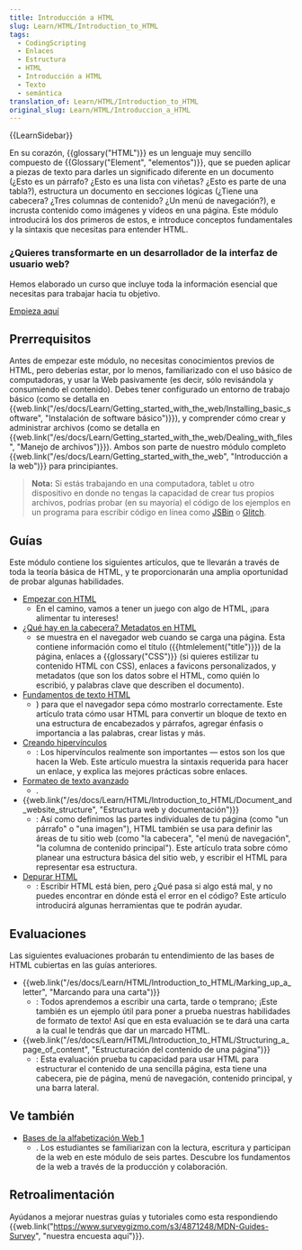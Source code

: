 ```yaml
---
title: Introducción a HTML
slug: Learn/HTML/Introduction_to_HTML
tags:
  - CodingScripting
  - Enlaces
  - Estructura
  - HTML
  - Introducción a HTML
  - Texto
  - semántica
translation_of: Learn/HTML/Introduction_to_HTML
original_slug: Learn/HTML/Introduccion_a_HTML
---
```

{{LearnSidebar}}

En su corazón, {{glossary("HTML")}} es un lenguaje muy sencillo compuesto de {{Glossary("Element", "elementos")}}, que se pueden aplicar a piezas de texto para darles un significado diferente en un documento (¿Esto es un párrafo? ¿Esto es una lista con viñetas? ¿Esto es parte de una tabla?), estructura un documento en secciones lógicas (¿Tiene una cabecera? ¿Tres columnas de contenido? ¿Un menú de navegación?), e incrusta contenido como imágenes y vídeos en una página. Este módulo introducirá los dos primeros de estos, e introduce conceptos fundamentales y la sintaxis que necesitas para entender HTML.

### ¿Quieres transformarte en un desarrollador de la interfaz de usuario web?

Hemos elaborado un curso que incluye toda la información esencial que necesitas para trabajar hacia tu objetivo.

[Empieza aquí](/es/docs/Learn/Front-end_web_developer)

## Prerrequisitos

Antes de empezar este módulo, no necesitas conocimientos previos de HTML, pero deberías estar, por lo menos, familiarizado con el uso básico de computadoras, y usar la Web pasivamente (es decir, sólo revisándola y consumiendo el contenido). Debes tener configurado un entorno de trabajo básico (como se detalla en {{web.link("/es/docs/Learn/Getting_started_with_the_web/Installing_basic_software", "Instalación de software básico")}}), y comprender cómo crear y administrar archivos (como se detalla en {{web.link("/es/docs/Learn/Getting_started_with_the_web/Dealing_with_files", "Manejo de archivos")}}). Ambos son parte de nuestro módulo completo {{web.link("/es/docs/Learn/Getting_started_with_the_web", "Introducción a la web")}} para principiantes.

> **Nota:** Si estás trabajando en una computadora, tablet u otro dispositivo en donde no tengas la capacidad de crear tus propios archivos, podrías probar (en su mayoría) el código de los ejemplos en un programa para escribir código en línea como [JSBin](http://jsbin.com/) o [Glitch]().

## Guías

Este módulo contiene los siguientes artículos, que te llevarán a través de toda la teoría básica de HTML, y te proporcionarán una amplia oportunidad de probar algunas habilidades.

- [Empezar con HTML](/es/docs/Learn/HTML/Introduction_to_HTML/Getting_started)
  - En el camino, vamos a tener un juego con algo de HTML, ¡para alimentar tu intereses!
- [¿Qué hay en la cabecera? Metadatos en HTML](/es/docs/Learn/HTML/Introduction_to_HTML/The_head_metadata_in_HTML)
  - se muestra en el navegador web cuando se carga una página. Esta contiene información como el título ({{htmlelement("title")}}) de la página, enlaces a {{glossary("CSS")}} (si quieres estilizar tu contenido HTML con CSS), enlaces a favicons personalizados, y metadatos (que son los datos sobre el HTML, como quién lo escribió, y palabras clave que describen el documento).
- [Fundamentos de texto HTML](/es/docs/Learn/HTML/Introduction_to_HTML/HTML_text_fundamentals)
  - ) para que el navegador sepa cómo mostrarlo correctamente. Este artículo trata cómo usar HTML para convertir un bloque de texto en una estructura de encabezados y párrafos, agregar énfasis o importancia a las palabras, crear listas y más.
- [Creando hipervínculos](/es/docs/Learn/HTML/Introduction_to_HTML/Creating_hyperlinks)
  - : Los hipervínculos realmente son importantes — estos son los que hacen la Web. Este artículo muestra la sintaxis requerida para hacer un enlace, y explica las mejores prácticas sobre enlaces.
- [Formateo de texto avanzado](/es/docs/Learn/HTML/Introduction_to_HTML/Advanced_text_formatting)
  - .
- {{web.link("/es/docs/Learn/HTML/Introduction_to_HTML/Document_and_website_structure", "Estructura web y documentación")}}
  - : Así como definimos las partes individuales de tu página (como "un párrafo" o "una imagen"), HTML también se usa para definir las áreas de tu sitio web (como "la cabecera", "el menú de navegación", "la columna de contenido principal"). Este artículo trata sobre cómo planear una estructura básica del sitio web, y escribir el HTML para representar esa estructura.
- [Depurar HTML](/es/docs/Learn/HTML/Introduction_to_HTML/Debugging_HTML)
  - : Escribir HTML está bien, pero ¿Qué pasa si algo está mal, y no puedes encontrar en dónde está el error en el código? Este artículo introducirá algunas herramientas que te podrán ayudar.

## Evaluaciones

Las siguientes evaluaciones probarán tu entendimiento de las bases de HTML cubiertas en las guías anteriores.

- {{web.link("/es/docs/Learn/HTML/Introduction_to_HTML/Marking_up_a_letter", "Marcando para una carta")}}
  - : Todos aprendemos a escribir una carta, tarde o temprano; ¡Este también es un ejemplo útil para poner a prueba nuestras habilidades de formato de texto! Así que en esta evaluación se te dará una carta a la cual le tendrás que dar un marcado HTML.
- {{web.link("/es/docs/Learn/HTML/Introduction_to_HTML/Structuring_a_page_of_content", "Estructuración del contenido de una página")}}
  - : Esta evaluación prueba tu capacidad para usar HTML para estructurar el contenido de una sencilla página, esta tiene una cabecera, pie de página, menú de navegación, contenido principal, y una barra lateral.

## Ve también

- [Bases de la alfabetización Web 1](https://teach.mozilla.org/activities/web-lit-basics/)
  - . Los estudiantes se familiarizan con la lectura, escritura y participan de la web en este módulo de seis partes. Descubre los fundamentos de la web a través de la producción y colaboración.

## Retroalimentación

Ayúdanos a mejorar nuestras guías y tutoriales como esta respondiendo {{web.link("https://www.surveygizmo.com/s3/4871248/MDN-Guides-Survey", "nuestra encuesta aquí")}}.
